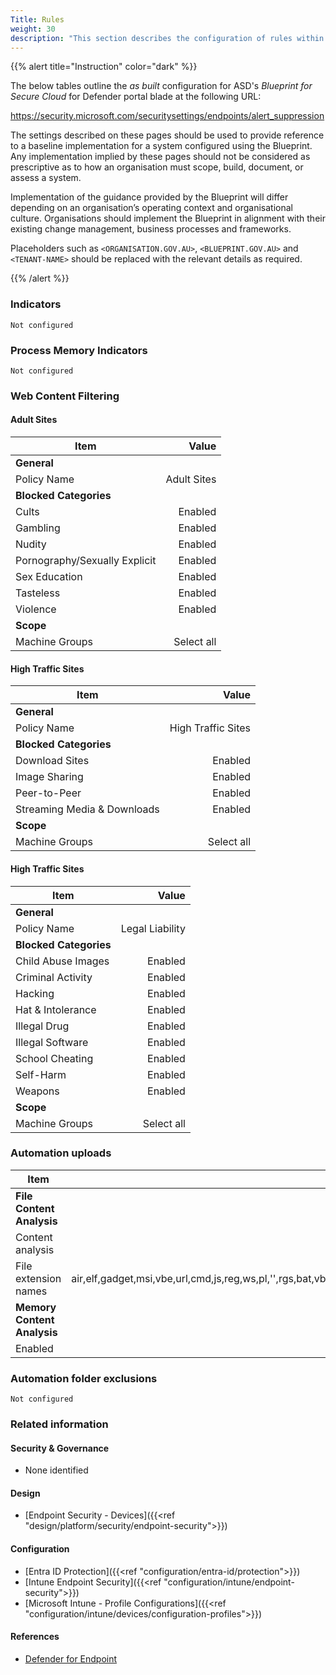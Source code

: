 ```yaml
---
Title: Rules
weight: 30
description: "This section describes the configuration of rules within Microsoft Defender associated with systems built according to the guidance provided by ASD's Blueprint for Secure Cloud."
---
```


{{% alert title="Instruction" color="dark" %}}
 
The below tables outline the *as built* configuration for ASD's *Blueprint for Secure Cloud* for Defender portal blade at the following URL: 

https://security.microsoft.com/securitysettings/endpoints/alert_suppression
 
The settings described on these pages should be used to provide reference to a baseline implementation for a system configured using the Blueprint. Any implementation implied by these pages should not be considered as prescriptive as to how an organisation must scope, build, document, or assess a system.

Implementation of the guidance provided by the Blueprint will differ depending on an organisation’s operating context and organisational culture. Organisations should implement the Blueprint in alignment with their existing change management, business processes and frameworks.

Placeholders such as `<ORGANISATION.GOV.AU>`, `<BLUEPRINT.GOV.AU>` and `<TENANT-NAME>` should be replaced with the relevant details as required.
 
{{% /alert %}}

### Indicators

`Not configured`

### Process Memory Indicators

`Not configured`

### Web Content Filtering

#### Adult Sites

| Item                          | Value       |
| ----------------------------- | -----------:|
| **General**                   |             |
| Policy Name                   | Adult Sites |
| **Blocked Categories**        |             |
| Cults                         | Enabled     |
| Gambling                      | Enabled     |
| Nudity                        | Enabled     |
| Pornography/Sexually Explicit | Enabled     |
| Sex Education                 | Enabled     |
| Tasteless                     | Enabled     |
| Violence                      | Enabled     |
| **Scope**                     |             |
| Machine Groups                | Select all  |

#### High Traffic Sites 

| Item                        | Value              |
| --------------------------- | ------------------:|
| **General**                 |                    |
| Policy Name                 | High Traffic Sites |
| **Blocked Categories**      |                    |
| Download Sites              | Enabled            |
| Image Sharing               | Enabled            |
| Peer-to-Peer                | Enabled            |
| Streaming Media & Downloads | Enabled            |
| **Scope**                   |                    |
| Machine Groups              | Select all         |

#### High Traffic Sites 

| Item                   | Value           |
| ---------------------- | ---------------:|
| **General**            |                 |
| Policy Name            | Legal Liability |
| **Blocked Categories** |                 |
| Child Abuse Images     | Enabled         |
| Criminal Activity      | Enabled         |
| Hacking                | Enabled         |
| Hat & Intolerance      | Enabled         |
| Illegal Drug           | Enabled         |
| Illegal Software       | Enabled         |
| School Cheating        | Enabled         |
| Self-Harm              | Enabled         |
| Weapons                | Enabled         |
| **Scope**              |                 |
| Machine Groups         | Select all      |

### Automation uploads


| Item                        |                                                                                                                       Value |
| --------------------------- | --------------------------------------------------------------------------------------------------------------------------: |
| **File Content Analysis**   |                                                                                                                             |
| Content analysis            |                                                                                                                          On |
| File extension names        | air,elf,gadget,msi,vbe,url,cmd,js,reg,ws,pl,'',rgs,bat,vbs,inf,cpl,vb,ps1,job,ko.gz,exe,wsf,dll,py,rb,sh,scr,ko,com,tcl,sys |
| **Memory Content Analysis** |                                                                                                                             |
| Enabled                     |                                                                                                                          On |

### Automation folder exclusions
`Not configured`

### Related information

#### Security & Governance

* None identified
  
#### Design

* [Endpoint Security - Devices]({{<ref "design/platform/security/endpoint-security">}})

  
#### Configuration

* [Entra ID Protection]({{<ref "configuration/entra-id/protection">}})
* [Intune Endpoint Security]({{<ref "configuration/intune/endpoint-security">}})
* [Microsoft Intune - Profile Configurations]({{<ref "configuration/intune/devices/configuration-profiles">}})

#### References

* [Defender for Endpoint](https://learn.microsoft.com/microsoft-365/security/defender-endpoint)